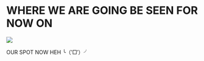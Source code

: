 # WHERE WE ARE GOING BE SEEN FOR NOW ON

![](https://64.media.tumblr.com/461e72fa5be44f2fc2765c885db6c95a/c0a24eabc073ee15-2e/s2048x3072/d738fc56a2b6b9a2e00822f30f7744cf2842d0b6.pnj)

OUR SPOT NOW HEH ╰（‵□′）╯
